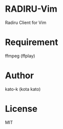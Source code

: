 # RADIRU-Vim

Radiru Client for Vim

# Requirement

ffmpeg (ffplay)

# Author

kato-k (kota kato)

# License

MIT
